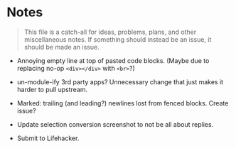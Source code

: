 # Notes

> This file is a catch-all for ideas, problems, plans, and other miscellaneous notes. If something should instead be an issue, it should be made an issue.

- Annoying empty line at top of pasted code blocks. (Maybe due to replacing no-op `<div></div>` with `<br>`?)

- un-module-ify 3rd party apps? Unnecessary change that just makes it harder to pull upstream.

- Marked: trailing (and leading?) newlines lost from fenced blocks. Create issue?

- Update selection conversion screenshot to not be all about replies.

- Submit to Lifehacker.

